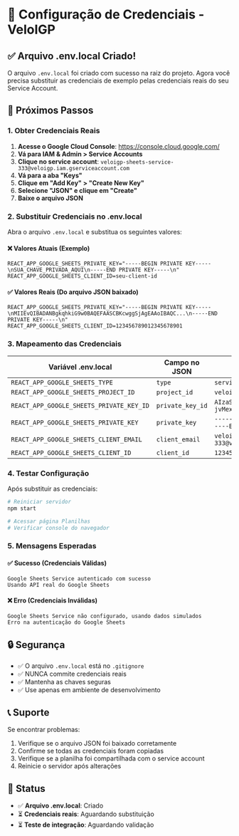 # 🔐 Configuração de Credenciais - VeloIGP

## ✅ Arquivo .env.local Criado!

O arquivo `.env.local` foi criado com sucesso na raiz do projeto. Agora você precisa substituir as credenciais de exemplo pelas credenciais reais do seu Service Account.

## 📝 Próximos Passos

### 1. Obter Credenciais Reais

1. **Acesse o Google Cloud Console**: https://console.cloud.google.com/
2. **Vá para IAM & Admin > Service Accounts**
3. **Clique no service account**: `veloigp-sheets-service-333@veloigp.iam.gserviceaccount.com`
4. **Vá para a aba "Keys"**
5. **Clique em "Add Key" > "Create New Key"**
6. **Selecione "JSON" e clique em "Create"**
7. **Baixe o arquivo JSON**

### 2. Substituir Credenciais no .env.local

Abra o arquivo `.env.local` e substitua os seguintes valores:

#### ❌ Valores Atuais (Exemplo)
```env
REACT_APP_GOOGLE_SHEETS_PRIVATE_KEY="-----BEGIN PRIVATE KEY-----\nSUA_CHAVE_PRIVADA_AQUI\n-----END PRIVATE KEY-----\n"
REACT_APP_GOOGLE_SHEETS_CLIENT_ID=seu-client-id
```

#### ✅ Valores Reais (Do arquivo JSON baixado)
```env
REACT_APP_GOOGLE_SHEETS_PRIVATE_KEY="-----BEGIN PRIVATE KEY-----\nMIIEvQIBADANBgkqhkiG9w0BAQEFAASCBKcwggSjAgEAAoIBAQC...\n-----END PRIVATE KEY-----\n"
REACT_APP_GOOGLE_SHEETS_CLIENT_ID=123456789012345678901
```

### 3. Mapeamento das Credenciais

| Variável .env.local | Campo no JSON | Exemplo |
|---------------------|---------------|---------|
| `REACT_APP_GOOGLE_SHEETS_TYPE` | `type` | `service_account` |
| `REACT_APP_GOOGLE_SHEETS_PROJECT_ID` | `project_id` | `veloigp` |
| `REACT_APP_GOOGLE_SHEETS_PRIVATE_KEY_ID` | `private_key_id` | `AIzaSyA-BgGFBY8BTfwqkKlAB92ZM-jvMexmM_A` |
| `REACT_APP_GOOGLE_SHEETS_PRIVATE_KEY` | `private_key` | `-----BEGIN PRIVATE KEY-----\n...\n-----END PRIVATE KEY-----\n` |
| `REACT_APP_GOOGLE_SHEETS_CLIENT_EMAIL` | `client_email` | `veloigp-sheets-service-333@veloigp.iam.gserviceaccount.com` |
| `REACT_APP_GOOGLE_SHEETS_CLIENT_ID` | `client_id` | `123456789012345678901` |

### 4. Testar Configuração

Após substituir as credenciais:

```bash
# Reiniciar servidor
npm start

# Acessar página Planilhas
# Verificar console do navegador
```

### 5. Mensagens Esperadas

#### ✅ Sucesso (Credenciais Válidas)
```
Google Sheets Service autenticado com sucesso
Usando API real do Google Sheets
```

#### ❌ Erro (Credenciais Inválidas)
```
Google Sheets Service não configurado, usando dados simulados
Erro na autenticação do Google Sheets
```

## 🔒 Segurança

- ✅ O arquivo `.env.local` está no `.gitignore`
- ✅ NUNCA commite credenciais reais
- ✅ Mantenha as chaves seguras
- ✅ Use apenas em ambiente de desenvolvimento

## 📞 Suporte

Se encontrar problemas:
1. Verifique se o arquivo JSON foi baixado corretamente
2. Confirme se todas as credenciais foram copiadas
3. Verifique se a planilha foi compartilhada com o service account
4. Reinicie o servidor após alterações

## 🚀 Status

- ✅ **Arquivo .env.local**: Criado
- ⏳ **Credenciais reais**: Aguardando substituição
- ⏳ **Teste de integração**: Aguardando validação
